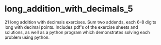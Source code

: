 # long_addition_with_decimals_5
21 long addition with decimals exercises. Sum two addends, each 6-8 digits long with decimal points. Includes pdf's of the exercise sheets and solutions, as well as a python program which demonstrates solving each problem using python. 

